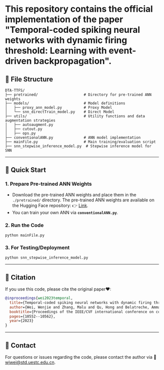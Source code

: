 # This repository contains the official implementation of the paper "Temporal-coded spiking neural networks with dynamic firing threshold: Learning with event-driven backpropagation".

## 📁 File Structure

```
DTA-TTFS/
├── pretrained/                     # Directory for pre-trained ANN weights
├── models/                         # Model definitions
│   ├── proxy_ann_model.py          # Proxy Model
│   └── snn_directTrain_model.py    # Direct Model
├── utils/                          # Utility functions and data augmentation strategies
│   ├── autoaugment.py         
│   ├── cutout.py          
│   ├── ops.py
├── conventionalANN.py              # ANN model implementation
├── mainFile.py                     # Main training/evaluation script
├── snn_stepwise_inference_model.py  # Stepwise inference model for SNN
```

---

## 🚀 Quick Start

### 1. Prepare Pre-trained ANN Weights
- Download the pre-trained ANN weights and place them in the `./pretrained/` directory. The pre-trained ANN weights are available on the Hugging Face repository:  👉 [Link](https://huggingface.co/wjwei/DTA-TTFS/tree/main).
- You can train your own ANN via **`conventionalANN.py`**.

### 2. Run the Code
```
python mainFile.py
```

### 3. For Testing/Deployment
```
python snn_stepwise_inference_model.py
```
---

## 📄 Citation

If you use this code, please cite the original paper❤:

```bibtex
@inproceedings{wei2023temporal,
  title={Temporal-coded spiking neural networks with dynamic firing threshold: Learning with event-driven backpropagation},
  author={Wei, Wenjie and Zhang, Malu and Qu, Hong and Belatreche, Ammar and Zhang, Jian and Chen, Hong},
  booktitle={Proceedings of the IEEE/CVF international conference on computer vision},
  pages={10552--10562},
  year={2023}
}
```
---

## 📧 Contact

For questions or issues regarding the code, please contact the author via 📧wjwei@std.uestc.edu.cn.

